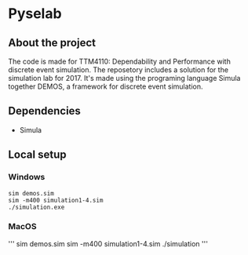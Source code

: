 # Pyselab

## About the project

The code is made for TTM4110: Dependability and Performance with discrete event simulation.
The reposetory includes a solution for the simulation lab for 2017. It's made using the programing language Simula together DEMOS, a framework for discrete event simulation.

## Dependencies
- Simula


## Local setup

### Windows
```
sim demos.sim
sim -m400 simulation1-4.sim
./simulation.exe
```

### MacOS
'''
sim demos.sim
sim -m400 simulation1-4.sim
./simulation
'''
